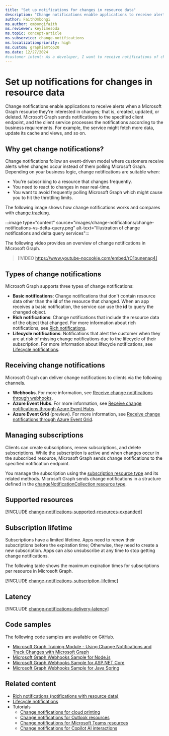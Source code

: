 ```yaml
---
title: "Set up notifications for changes in resource data"
description: "Change notifications enable applications to receive alerts when a Microsoft Graph resource they're interested changes."
author: FaithOmbongi
ms.author: ombongifaith
ms.reviewer: keylimesoda
ms.topic: concept-article
ms.subservice: change-notifications
ms.localizationpriority: high
ms.custom: graphiamtop20
ms.date: 12/27/2024
#customer intent: As a developer, I want to receive notifications of changes to specific Microsoft Graph resources, so that I can build apps that process the changes according to the business requirements.
---
```


# Set up notifications for changes in resource data

Change notifications enable applications to receive alerts when a Microsoft Graph resource they're interested in changes; that is, created, updated, or deleted. Microsoft Graph sends notifications to the specified client endpoint, and the client service processes the notifications according to the business requirements. For example, the service might fetch more data, update its cache and views, and so on.

## Why get change notifications?

Change notifications follow an event-driven model where customers receive alerts when changes occur instead of them polling Microsoft Graph. Depending on your business logic, change notifications are suitable when:

- You're subscribing to a resource that changes frequently.
- You need to react to changes in near real-time.
- You want to avoid frequently polling Microsoft Graph which might cause you to hit the throttling limits.

The following image shows how change notifications works and compares with [change tracking](./delta-query-overview.md).

:::image type="content" source="images/change-notifications/change-notifications-vs-delta-query.png" alt-text="Illustration of change notifications and delta query services":::

The following video provides an overview of change notifications in Microsoft Graph.

> [!VIDEO https://www.youtube-nocookie.com/embed/rC1bunenaq4]

## Types of change notifications

Microsoft Graph supports three types of change notifications:

- **Basic notifications**: Change notifications that don't contain resource data other than the **id** of the resource that changed. When an app receives a basic notification, the service can use the **id** to query the changed object.
- **Rich notifications**: Change notifications that include the resource data of the object that changed. For more information about rich notifications, see [Rich notifications](./change-notifications-with-resource-data.md).
- **Lifecycle notifications**: Notifications that alert the customer when they are at risk of missing change notifications due to the lifecycle of their subscription. For more information about lifecycle notifications, see [Lifecycle notifications](./change-notifications-lifecycle-events.md).

## Receiving change notifications

Microsoft Graph can deliver change notifications to clients via the following channels.

- **Webhooks**. For more information, see [Receive change notifications through webhooks](./change-notifications-delivery-webhooks.md).
- **Azure Event Hubs**. For more information, see [Receive change notifications through Azure Event Hubs](./change-notifications-delivery-event-hubs.md).
- **Azure Event Grid** (preview). For more information, see [Receive change notifications through Azure Event Grid](/azure/event-grid/subscribe-to-graph-api-events?context=graph%2Fcontext).

## Managing subscriptions

Clients can create subscriptions, renew subscriptions, and delete subscriptions. While the subscription is active and when changes occur in the subscribed resource, Microsoft Graph sends change notifications to the specified notification endpoint.

You manage the subscription using the [subscription resource type](/graph/api/resources/subscription) and its related methods. Microsoft Graph sends change notifications in a structure defined in the [changeNotificationCollection resource type](/graph/api/resources/changenotificationcollection).

## Supported resources

[!INCLUDE [change-notifications-supported-resources-expanded](includes/change-notifications-supported-resources-expanded.md)]

## Subscription lifetime

Subscriptions have a limited lifetime. Apps need to renew their subscriptions before the expiration time; Otherwise, they need to create a new subscription. Apps can also unsubscribe at any time to stop getting change notifications.

The following table shows the maximum expiration times for subscriptions per resource in Microsoft Graph.

[!INCLUDE [change-notifications-subscription-lifetime](includes/change-notifications-subscription-lifetime.md)]

## Latency

[!INCLUDE [change-notifications-delivery-latency](includes/change-notifications-delivery-latency.md)]

## Code samples

The following code samples are available on GitHub.

- [Microsoft Graph Training Module - Using Change Notifications and Track Changes with Microsoft Graph](https://github.com/microsoftgraph/msgraph-training-changenotifications)
- [Microsoft Graph Webhooks Sample for Node.js](https://github.com/microsoftgraph/nodejs-webhooks-rest-sample)
- [Microsoft Graph Webhooks Sample for ASP.NET Core](https://github.com/microsoftgraph/aspnetcore-webhooks-sample)
- [Microsoft Graph Webhooks Sample for Java Spring](https://github.com/microsoftgraph/java-spring-webhooks-sample)


## Related content

- [Rich notifications (notifications with resource data)](./change-notifications-with-resource-data.md)
- [Lifecycle notifications](./change-notifications-lifecycle-events.md)
- Tutorials
    - [Change notifications for cloud printing](./universal-print-webhook-notifications.md)
    - [Change notifications for Outlook resources](./outlook-change-notifications-overview.md)
    - [Change notifications for Microsoft Teams resources](./teams-change-notification-in-microsoft-teams-overview.md)
    - [Change notifications for Copilot AI interactions](./changenotifications-aiinteraction.md)


[contact]: /graph/api/resources/contact
[conversation]: /graph/api/resources/conversation
[driveItem]: /graph/api/resources/driveitem
[event]: /graph/api/resources/event
[group]: /graph/api/resources/group
[message]: /graph/api/resources/message
[user]: /graph/api/resources/user
[alert]: /graph/api/resources/alert
[callRecord]: /graph/api/resources/callrecords-callrecord
[presence]: /graph/api/resources/presence
[chatMessage]: /graph/api/resources/chatmessage
[list]: /graph/api/resources/list
[printer]: /graph/api/resources/printer
[printTaskDefinition]: /graph/api/resources/printtaskdefinition
[todoTask]: /graph/api/resources/todotask
[channel]: /graph/api/resources/channel
[chat]: /graph/api/resources/chat
[conversationMember]: /graph/api/resources/conversationmember
[team]: /graph/api/resources/team
[onlineMeeting]: /graph/api/resources/onlinemeeting
